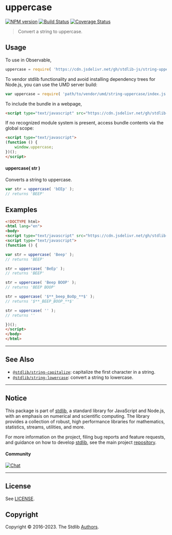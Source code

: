 <!--

@license Apache-2.0

Copyright (c) 2018 The Stdlib Authors.

Licensed under the Apache License, Version 2.0 (the "License");
you may not use this file except in compliance with the License.
You may obtain a copy of the License at

   http://www.apache.org/licenses/LICENSE-2.0

Unless required by applicable law or agreed to in writing, software
distributed under the License is distributed on an "AS IS" BASIS,
WITHOUT WARRANTIES OR CONDITIONS OF ANY KIND, either express or implied.
See the License for the specific language governing permissions and
limitations under the License.

-->

# uppercase

[![NPM version][npm-image]][npm-url] [![Build Status][test-image]][test-url] [![Coverage Status][coverage-image]][coverage-url] <!-- [![dependencies][dependencies-image]][dependencies-url] -->

> Convert a string to uppercase.

<section class="intro">

</section>

<!-- /.intro -->



<section class="usage">

## Usage

To use in Observable,

```javascript
uppercase = require( 'https://cdn.jsdelivr.net/gh/stdlib-js/string-uppercase@umd/browser.js' )
```

To vendor stdlib functionality and avoid installing dependency trees for Node.js, you can use the UMD server build:

```javascript
var uppercase = require( 'path/to/vendor/umd/string-uppercase/index.js' )
```

To include the bundle in a webpage,

```html
<script type="text/javascript" src="https://cdn.jsdelivr.net/gh/stdlib-js/string-uppercase@umd/browser.js"></script>
```

If no recognized module system is present, access bundle contents via the global scope:

```html
<script type="text/javascript">
(function () {
    window.uppercase;
})();
</script>
```

#### uppercase( str )

Converts a string to uppercase.

```javascript
var str = uppercase( 'bEEp' );
// returns 'BEEP'
```

</section>

<!-- /.usage -->

<section class="examples">

## Examples

<!-- eslint no-undef: "error" -->

```html
<!DOCTYPE html>
<html lang="en">
<body>
<script type="text/javascript" src="https://cdn.jsdelivr.net/gh/stdlib-js/string-uppercase@umd/browser.js"></script>
<script type="text/javascript">
(function () {

var str = uppercase( 'Beep' );
// returns 'BEEP'

str = uppercase( 'BeEp' );
// returns 'BEEP'

str = uppercase( 'Beep BOOP' );
// returns 'BEEP BOOP'

str = uppercase( '$**_beep_BoOp_**$' );
// returns '$**_BEEP_BOOP_**$'

str = uppercase( '' );
// returns ''

})();
</script>
</body>
</html>
```

</section>

<!-- /.examples -->



<!-- Section for related `stdlib` packages. Do not manually edit this section, as it is automatically populated. -->

<section class="related">

* * *

## See Also

-   <span class="package-name">[`@stdlib/string-capitalize`][@stdlib/string/capitalize]</span><span class="delimiter">: </span><span class="description">capitalize the first character in a string.</span>
-   <span class="package-name">[`@stdlib/string-lowercase`][@stdlib/string/lowercase]</span><span class="delimiter">: </span><span class="description">convert a string to lowercase.</span>

</section>

<!-- /.related -->

<!-- Section for all links. Make sure to keep an empty line after the `section` element and another before the `/section` close. -->


<section class="main-repo" >

* * *

## Notice

This package is part of [stdlib][stdlib], a standard library for JavaScript and Node.js, with an emphasis on numerical and scientific computing. The library provides a collection of robust, high performance libraries for mathematics, statistics, streams, utilities, and more.

For more information on the project, filing bug reports and feature requests, and guidance on how to develop [stdlib][stdlib], see the main project [repository][stdlib].

#### Community

[![Chat][chat-image]][chat-url]

---

## License

See [LICENSE][stdlib-license].


## Copyright

Copyright &copy; 2016-2023. The Stdlib [Authors][stdlib-authors].

</section>

<!-- /.stdlib -->

<!-- Section for all links. Make sure to keep an empty line after the `section` element and another before the `/section` close. -->

<section class="links">

[npm-image]: http://img.shields.io/npm/v/@stdlib/string-uppercase.svg
[npm-url]: https://npmjs.org/package/@stdlib/string-uppercase

[test-image]: https://github.com/stdlib-js/string-uppercase/actions/workflows/test.yml/badge.svg?branch=main
[test-url]: https://github.com/stdlib-js/string-uppercase/actions/workflows/test.yml?query=branch:main

[coverage-image]: https://img.shields.io/codecov/c/github/stdlib-js/string-uppercase/main.svg
[coverage-url]: https://codecov.io/github/stdlib-js/string-uppercase?branch=main

<!--

[dependencies-image]: https://img.shields.io/david/stdlib-js/string-uppercase.svg
[dependencies-url]: https://david-dm.org/stdlib-js/string-uppercase/main

-->

[chat-image]: https://img.shields.io/gitter/room/stdlib-js/stdlib.svg
[chat-url]: https://app.gitter.im/#/room/#stdlib-js_stdlib:gitter.im

[stdlib]: https://github.com/stdlib-js/stdlib

[stdlib-authors]: https://github.com/stdlib-js/stdlib/graphs/contributors

[cli-section]: https://github.com/stdlib-js/string-uppercase#cli
[cli-url]: https://github.com/stdlib-js/string-uppercase/tree/cli
[@stdlib/string-uppercase]: https://github.com/stdlib-js/string-uppercase/tree/main

[umd]: https://github.com/umdjs/umd
[es-module]: https://developer.mozilla.org/en-US/docs/Web/JavaScript/Guide/Modules

[deno-url]: https://github.com/stdlib-js/string-uppercase/tree/deno
[umd-url]: https://github.com/stdlib-js/string-uppercase/tree/umd
[esm-url]: https://github.com/stdlib-js/string-uppercase/tree/esm
[branches-url]: https://github.com/stdlib-js/string-uppercase/blob/main/branches.md

[stdlib-license]: https://raw.githubusercontent.com/stdlib-js/string-uppercase/main/LICENSE

[standard-streams]: https://en.wikipedia.org/wiki/Standard_streams

<!-- <related-links> -->

[@stdlib/string/capitalize]: https://github.com/stdlib-js/string-capitalize/tree/umd

[@stdlib/string/lowercase]: https://github.com/stdlib-js/string-lowercase/tree/umd

<!-- </related-links> -->

</section>

<!-- /.links -->
